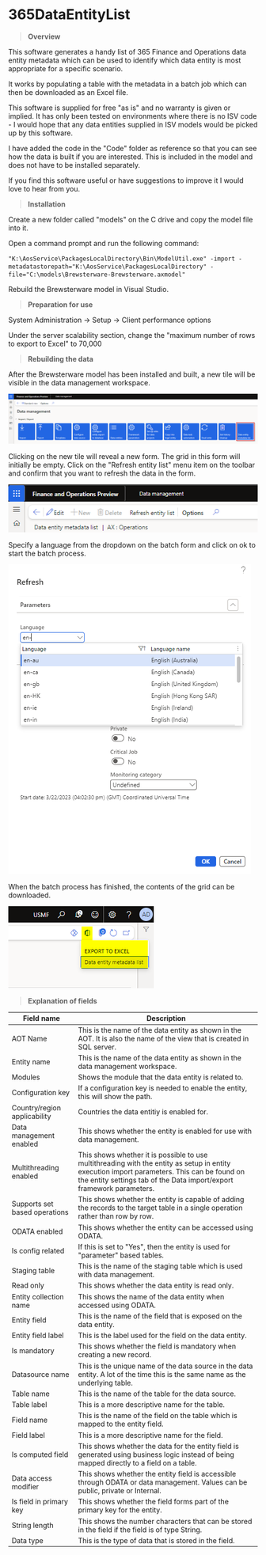 # 365DataEntityList

> **Overview**

This software generates a handy list of 365 Finance and Operations data entity metadata which can be used to identify which data entity is most appropriate for a specific scenario.

It works by populating a table with the metadata in a batch job which can then be downloaded as an Excel file.

This software is supplied for free "as is" and no warranty is given or implied. It has only been tested on environments where there is no ISV code - I would hope that any data entities supplied in ISV models would be picked up by this software.

I have added the code in the "Code" folder as reference so that you can see how the data is built if you are interested. This is included in the model and does not have to be installed separately.

If you find this software useful or have suggestions to improve it I would love to hear from you.

> **Installation**

Create a new folder called "models" on the C drive and copy the model file into it.

Open a command prompt and run the following command:

    "K:\AosService\PackagesLocalDirectory\Bin\ModelUtil.exe" -import -metadatastorepath="K:\AosService\PackagesLocalDirectory" -file="C:\models\Brewsterware-Brewsterware.axmodel"

Rebuild the Brewsterware model in Visual Studio.

> **Preparation for use**

System Administration -> Setup -> Client performance options

Under the server scalability section, change the "maximum number of rows to export to Excel" to 70,000

> **Rebuilding the data**

After the Brewsterware model has been installed and built, a new tile will be visible in the data management workspace.

![Data management workspace](https://github.com/Brewster35/365DataEntityList/blob/main/images/workspace.png)

Clicking on the new tile will reveal a new form. The grid in this form will initially be empty. Click on the "Refresh entity list" menu item on the toolbar and confirm that you want to refresh the data in the form. 

![Data management workspace](https://github.com/Brewster35/365DataEntityList/blob/main/images/newform.png)

Specify a language from the dropdown on the batch form and click on ok to start the batch process.

![Data management workspace](https://github.com/Brewster35/365DataEntityList/blob/main/images/batch.png)

When the batch process has finished, the contents of the grid can be downloaded.

![Data management workspace](https://github.com/Brewster35/365DataEntityList/blob/main/images/export.png)

> **Explanation of fields**

|Field name|Description|
| ----------- | ----------- |
|AOT Name|This is the name of the data entity as shown in the AOT. It is also the name of the view that is created in SQL server.|
|Entity name|This is the name of the data entity as shown in the data management workspace.|
|Modules|Shows the module that the data entity is related to.|
|Configuration key|If a configuration key is needed to enable the entity, this will show the path.|
|Country/region applicability|Countries the data entitiy is enabled for.|
|Data management enabled|This shows whether the entity is enabled for use with data management.|
|Multithreading enabled|This shows whether it is possible to use multithreading with the entity as setup in entity execution import parameters. This can be found on the entity settings tab of the Data import/export framework parameters.|
|Supports set based operations|This shows whether the entity is capable of adding the records to the target table in a single operation rather than row by row.|
|ODATA enabled|This shows whether the entity can be accessed using ODATA.|
|Is config related|If this is set to "Yes", then the entity is used for "parameter" based tables.|
|Staging table|This is the name of the staging table which is used with data management.|
|Read only|This shows whether the data entity is read only.|
|Entity collection name|This shows the name of the data entity when accessed using ODATA.|
|Entity field|This is the name of the field that is exposed on the data entity.|
|Entity field label|This is the label used for the field on the data entity.|
|Is mandatory|This shows whether the field is mandatory when creating a new record.|
|Datasource name|This is the unique name of the data source in the data entity. A lot of the time this is the same name as the underlying table.|
|Table name|This is the name of the table for the data source.|
|Table label|This is a more descriptive name for the table.|
|Field name|This is the name of the field on the table which is mapped to the entity field.|
|Field label|This is a more descriptive name for the field.|
|Is computed field|This shows whether the data for the entity field is generated using business logic instead of being mapped directly to a field on a table.|
|Data access modifier|This shows whether the entity field is accessible through ODATA or data management. Values can be public, private or Internal.|
|Is field in primary key|This shows whether the field forms part of the primary key for the entity.|
|String length|This shows the number characters that can be stored in the field if the field is of type String.|
|Data type|This is the type of data that is stored in the field.|
